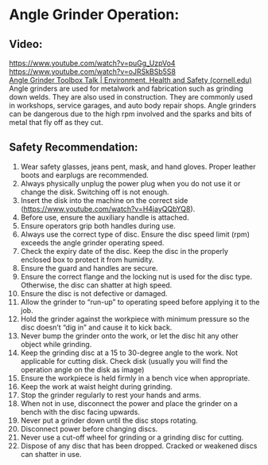 # Angle Grinder Operation:

## Video: 
https://www.youtube.com/watch?v=puGg_UzpVo4</br>
https://www.youtube.com/watch?v=oJRSkBSb5S8</br>
[Angle Grinder Toolbox Talk | Environment, Health and Safety (cornell.edu)](https://ehs.cornell.edu/campus-health-safety/occupational-safety/tool-and-machine-safety/angle-grinder-toolbox-talk)</br>
Angle grinders are used for metalwork and fabrication such as grinding down welds. They are also used in construction. They are commonly used in workshops, service garages, and auto body repair shops. Angle grinders can be dangerous due to the high rpm involved and the sparks and bits of metal that fly off as they cut.

## Safety Recommendation:
1. Wear safety glasses, jeans pent, mask, and hand gloves. Proper leather boots and earplugs are recommended.</br>
2. Always physically unplug the power plug when you do not use it or change the disk. Switching off is not enough.
3. Insert the disk into the machine on the correct side (https://www.youtube.com/watch?v=H4jayQQbYQ8). 
4. Before use, ensure the auxiliary handle is attached.
5. Ensure operators grip both handles during use.
6. Always use the correct type of disc. Ensure the disc speed limit (rpm) exceeds the angle grinder operating speed.
7. Check the expiry date of the disc. Keep the disc in the properly enclosed box to protect it from humidity. 
8. Ensure the guard and handles are secure.
9. Ensure the correct flange and the locking nut is used for the disc type. Otherwise, the disc can shatter at high speed.
10. Ensure the disc is not defective or damaged.
11. Allow the grinder to “run-up” to operating speed before applying it to the job.
12. Hold the grinder against the workpiece with minimum pressure so the disc doesn’t “dig in” and cause it to kick back.
13. Never bump the grinder onto the work, or let the disc hit any other object while grinding.
14. Keep the grinding disc at a 15 to 30-degree angle to the work. Not applicable for cutting disk. Check disk (usually you will find the operation angle on the disk as image)
15. Ensure the workpiece is held firmly in a bench vice when appropriate.
16. Keep the work at waist height during grinding.
17. Stop the grinder regularly to rest your hands and arms.
18. When not in use, disconnect the power and place the grinder on a bench with the disc facing upwards.
19. Never put a grinder down until the disc stops rotating.
20. Disconnect power before changing discs.
21. Never use a cut-off wheel for grinding or a grinding disc for cutting.
22. Dispose of any disc that has been dropped. Cracked or weakened discs can shatter in use.



